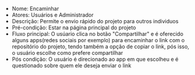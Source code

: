
- Nome: Encaminhar
- Atores: Usuários e Administrador
- Descrição: Permite o envio rápido do projeto para outros individuos
- Pré-condição: Estar na página principal do projeto
- Fluxo principal: O usúario clica no botão "Compartilhar" e é oferecido alguns apps(redes sociais por exemplo) para encaminhar o link com o repositório do projeto, tendo também a opção de copiar o link, pós isso, o usuário escolhe como prefere compartilhar
- Pós condição: O usuário é direcionado ao app em que escolheu e é questionado sobre quem ele deseja enviar o link
